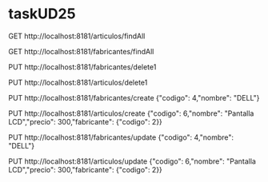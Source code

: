 # taskUD25
GET http://localhost:8181/articulos/findAll

GET http://localhost:8181/fabricantes/findAll

PUT http://localhost:8181/fabricantes/delete1

PUT http://localhost:8181/articulos/delete1

PUT  http://localhost:8181/fabricantes/create    {"codigo": 4,"nombre": "DELL"}

PUT   http://localhost:8181/articulos/create  {"codigo": 6,"nombre": "Pantalla LCD","precio": 300,"fabricante": {"codigo": 2}}

PUT  http://localhost:8181/fabricantes/update    {"codigo": 4,"nombre": "DELL"}

PUT   http://localhost:8181/articulos/update  {"codigo": 6,"nombre": "Pantalla LCD","precio": 300,"fabricante": {"codigo": 2}}
